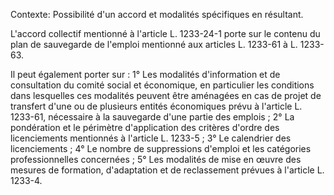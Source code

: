 Contexte: Possibilité d'un accord et modalités spécifiques en résultant.

L'accord collectif mentionné à l'article L. 1233-24-1 porte sur le contenu du plan de sauvegarde de l'emploi mentionné aux articles L. 1233-61 à L. 1233-63.

Il peut également porter sur : 1° Les modalités d'information et de consultation du comité social et économique, en particulier les conditions dans lesquelles ces modalités peuvent être aménagées en cas de projet de transfert d'une ou de plusieurs entités économiques prévu à l'article L. 1233-61, nécessaire à la sauvegarde d'une partie des emplois ; 2° La pondération et le périmètre d'application des critères d'ordre des licenciements mentionnés à l'article L. 1233-5 ; 3° Le calendrier des licenciements ; 4° Le nombre de suppressions d'emploi et les catégories professionnelles concernées ; 5° Les modalités de mise en œuvre des mesures de formation, d'adaptation et de reclassement prévues à l'article L. 1233-4.